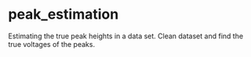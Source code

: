 # peak_estimation
Estimating the true peak heights in a data set.  Clean dataset and find the true voltages of the peaks. 
